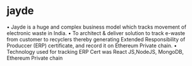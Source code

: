 # jayde
• Jayde is a huge and complex business model which tracks movement of electronic waste in India.
• To architect & deliver solution to track e-waste from customer to recyclers thereby generating Extended Responsibility of
Produccer (ERP) certificate, and record it on Ethereum Private chain.
• Technology used for tracking ERP Cert was React JS,NodeJS, MongoDB, Ethereum Private chain
